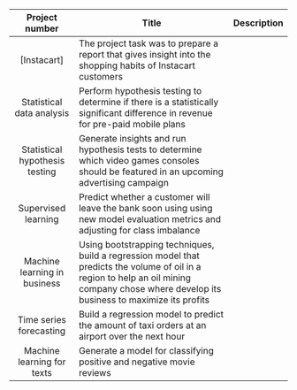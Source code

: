 
| Project number | Title | Description |
| :-----------: | ----------- |----------- |
| [Instacart]| The project task was to prepare a report that gives insight into the shopping habits of Instacart customers |
| Statistical data analysis | Perform hypothesis testing to determine if there is a statistically significant difference in revenue for pre-paid mobile plans |
| Statistical hypothesis testing | Generate insights and run hypothesis tests to determine which video games consoles should be featured in an upcoming advertising campaign |
| Supervised learning | Predict whether a customer will leave the bank soon using using new model evaluation metrics and adjusting for class imbalance |
| Machine learning in business | Using bootstrapping techniques, build a regression model that predicts the volume of oil in a region to help an oil mining company chose where develop its business to maximize its profits |
| Time series forecasting | Build a regression model to predict the amount of taxi orders at an airport over the next hour |
| Machine learning for texts | Generate a model for classifying positive and negative movie reviews |


